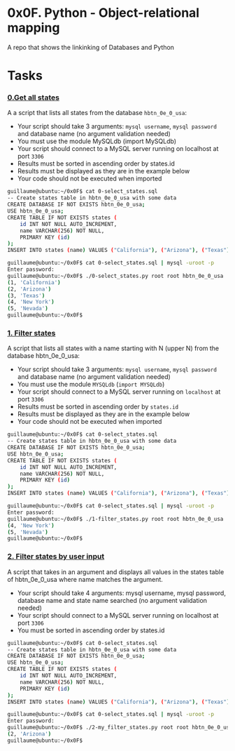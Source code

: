 # 0x0F. Python - Object-relational mapping
A repo that shows the linkinking of Databases and Python

# **Tasks**

### **[0.Get all states](0-select_states.py)**
A  a script that lists all states from the database `hbtn_0e_0_usa`:
  * Your script should take 3 arguments: `mysql username`, `mysql password` and database name (no argument validation needed)
  * You must use the module MySQLdb (import MySQLdb)
  * Your script should connect to a MySQL server running on localhost at port `3306`
  * Results must be sorted in ascending order by states.id
  * Results must be displayed as they are in the example below
  * Your code should not be executed when imported
``` bash
guillaume@ubuntu:~/0x0F$ cat 0-select_states.sql
-- Create states table in hbtn_0e_0_usa with some data
CREATE DATABASE IF NOT EXISTS hbtn_0e_0_usa;
USE hbtn_0e_0_usa;
CREATE TABLE IF NOT EXISTS states ( 
    id INT NOT NULL AUTO_INCREMENT, 
    name VARCHAR(256) NOT NULL,
    PRIMARY KEY (id)
);
INSERT INTO states (name) VALUES ("California"), ("Arizona"), ("Texas"), ("New York"), ("Nevada");

guillaume@ubuntu:~/0x0F$ cat 0-select_states.sql | mysql -uroot -p
Enter password: 
guillaume@ubuntu:~/0x0F$ ./0-select_states.py root root hbtn_0e_0_usa
(1, 'California')
(2, 'Arizona')
(3, 'Texas')
(4, 'New York')
(5, 'Nevada')
guillaume@ubuntu:~/0x0F$ 
```

### **[1. Filter states](1-filter_states.py)**
A script that lists all states with a name starting with N (upper N) from the database hbtn_0e_0_usa:
   * Your script should take 3 arguments: `mysql username`, `mysql password` and database name (no argument validation needed)
   * You must use the module `MYSQLdb` (`import MYSQLdb`)
   * Your script should connect to a MySQL server running on `localhost` at port `3306`
   * Results  must be sorted in ascending order by `states.id`
   * Results  must be displayed as they are in the example below
   * Your code should not be executed when imported
``` bash
guillaume@ubuntu:~/0x0F$ cat 0-select_states.sql
-- Create states table in hbtn_0e_0_usa with some data
CREATE DATABASE IF NOT EXISTS hbtn_0e_0_usa;
USE hbtn_0e_0_usa;
CREATE TABLE IF NOT EXISTS states ( 
    id INT NOT NULL AUTO_INCREMENT, 
    name VARCHAR(256) NOT NULL,
    PRIMARY KEY (id)
);
INSERT INTO states (name) VALUES ("California"), ("Arizona"), ("Texas"), ("New York"), ("Nevada");

guillaume@ubuntu:~/0x0F$ cat 0-select_states.sql | mysql -uroot -p
Enter password: 
guillaume@ubuntu:~/0x0F$ ./1-filter_states.py root root hbtn_0e_0_usa
(4, 'New York')
(5, 'Nevada')
guillaume@ubuntu:~/0x0F$ 
```

### **[2. Filter states by user input](2-my_filter_states.py)**
A  script that takes in an argument and displays all values in the states table of hbtn_0e_0_usa where name matches the argument.
  * Your script should take 4 arguments: mysql username, mysql password, database name and state name searched (no argument validation needed)
  * Your script should connect to a MySQL server running on localhost at port `3306`
  * You must be sorted in ascending order by states.id
``` bash
guillaume@ubuntu:~/0x0F$ cat 0-select_states.sql
-- Create states table in hbtn_0e_0_usa with some data
CREATE DATABASE IF NOT EXISTS hbtn_0e_0_usa;
USE hbtn_0e_0_usa;
CREATE TABLE IF NOT EXISTS states ( 
    id INT NOT NULL AUTO_INCREMENT, 
    name VARCHAR(256) NOT NULL,
    PRIMARY KEY (id)
);
INSERT INTO states (name) VALUES ("California"), ("Arizona"), ("Texas"), ("New York"), ("Nevada");

guillaume@ubuntu:~/0x0F$ cat 0-select_states.sql | mysql -uroot -p
Enter password: 
guillaume@ubuntu:~/0x0F$ ./2-my_filter_states.py root root hbtn_0e_0_usa 'Arizona'
(2, 'Arizona')
guillaume@ubuntu:~/0x0F$ 
```
